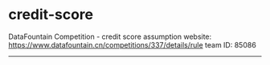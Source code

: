 # credit-score

DataFountain Competition - credit score assumption 
website: https://www.datafountain.cn/competitions/337/details/rule
team ID: 85086

------------------------------------------------------------------
